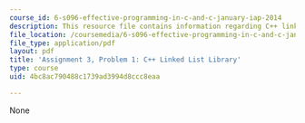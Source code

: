 ```yaml
---
course_id: 6-s096-effective-programming-in-c-and-c-january-iap-2014
description: This resource file contains information regarding C++ linked list library.
file_location: /coursemedia/6-s096-effective-programming-in-c-and-c-january-iap-2014/4bc8ac790488c1739ad3994d8ccc8eaa_MIT6_S096IAP14_ass3_p1.pdf
file_type: application/pdf
layout: pdf
title: 'Assignment 3, Problem 1: C++ Linked List Library'
type: course
uid: 4bc8ac790488c1739ad3994d8ccc8eaa

---
```

None